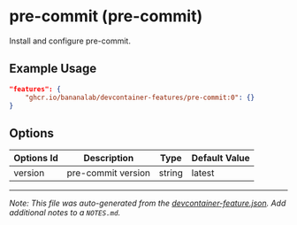 
# pre-commit (pre-commit)

Install and configure pre-commit.

## Example Usage

```json
"features": {
    "ghcr.io/bananalab/devcontainer-features/pre-commit:0": {}
}
```

## Options

| Options Id | Description | Type | Default Value |
|-----|-----|-----|-----|
| version | pre-commit version | string | latest |



---

_Note: This file was auto-generated from the [devcontainer-feature.json](https://github.com/bananalab/devcontainer-features/blob/main/src/pre-commit/devcontainer-feature.json).  Add additional notes to a `NOTES.md`._
